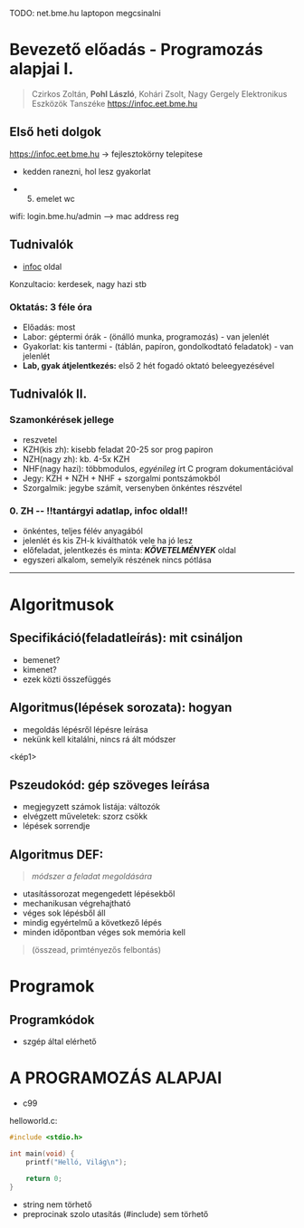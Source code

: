 TODO: net.bme.hu laptopon megcsinalni
# Bevezető előadás - Programozás alapjai I.
> Czirkos Zoltán, **Pohl László**, Kohári Zsolt, Nagy Gergely Elektronikus Eszközök Tanszéke
> https://infoc.eet.bme.hu

## Első heti dolgok
https://infoc.eet.bme.hu -> fejlesztokörny telepitese
- kedden ranezni, hol lesz gyakorlat

- 5. emelet wc

wifi: login.bme.hu/admin --> mac address reg

## Tudnivalók
- [infoc](https://infoc.eet.bme.hu) oldal

Konzultacio: kerdesek, nagy hazi stb

### Oktatás: 3 féle óra
- Előadás: most
- Labor: géptermi órák - (önálló munka, programozás) - van jelenlét
- Gyakorlat: kis tantermi - (táblán, papíron, gondolkodtató feladatok) - van jelenlét
- **Lab, gyak átjelentkezés:** első 2 hét fogadó oktató beleegyezésével

## Tudnivalók II.
### Szamonkérések jellege
- reszvetel
- KZH(kis zh): kisebb feladat 20-25 sor prog papiron
- NZH(nagy zh): kb. 4-5x KZH
- NHF(nagy hazi): többmodulos, *egyénileg* írt C program dokumentációval
- Jegy: KZH + NZH + NHF + szorgalmi pontszámokból
- Szorgalmik: jegybe számít, versenyben önkéntes részvétel

### 0. ZH -- !!tantárgyi adatlap, infoc oldal!!
- önkéntes, teljes félév anyagából
- jelenlét és kis ZH-k kiválthatók vele ha jó lesz
- előfeladat, jelentkezés és minta: ***KÖVETELMÉNYEK*** oldal
- egyszeri alkalom, semelyik részének nincs pótlása

---

# Algoritmusok
## Specifikáció(feladatleírás): mit csináljon
- bemenet?
- kimenet?
- ezek közti összefüggés

## Algoritmus(lépések sorozata): hogyan
- megoldás lépésről lépésre leírása
- nekünk kell kitalálni, nincs rá ált módszer

<kép1>

## Pszeudokód: gép szöveges leírása
- megjegyzett számok listája: változók
- elvégzett műveletek: szorz csökk
- lépések sorrendje

## Algoritmus DEF:
> *módszer a feladat megoldására*
- utasítássorozat megengedett lépésekből
- mechanikusan végrehajtható
- véges sok lépésből áll
- mindig egyértelmű a következő lépés
- minden időpontban véges sok memória kell

> (összead, primtényezős felbontás)

# Programok
## Programkódok
- szgép által elérhető

# A PROGRAMOZÁS ALAPJAI
- c99

helloworld.c:
```c
#include <stdio.h>

int main(void) {
    printf("Helló, Világ\n");

    return 0;
}
```

- string nem törhető
- preprocinak szolo utasítás (#include) sem törhető
